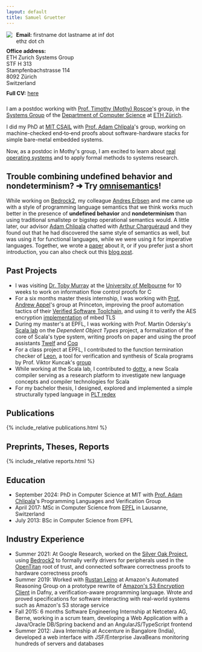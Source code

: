 ```yaml
---
layout: default
title: Samuel Gruetter
---
```


<style>
  .rightbox {
    display: inline-block;
    width: 55%;
    padding-bottom: .7em;
  }
</style>

<div style="width: 40%">
  <img style="float: left; padding-right: 10px; padding-bottom: 10px" src="{{ "/assets/2024_samuel_gruetter.jpg" | absolute_url }}">
</div>

<div class="rightbox">
  <b>Email:</b> firstname dot lastname at inf dot ethz dot ch<br/>
</div>

<div class="rightbox">
    <b>Office address:</b><br/>
    ETH Zurich Systems Group<br/>
    STF H 313<br/>
    Stampfenbachstrasse 114<br/>
    8092 Zürich<br/>
    Switzerland<br/>
</div>

<div class="rightbox">
  <b>Full CV:</b> <a href="{{ "/cv/" | absolute_url }}">here</a><br/>
</div>

<div style="clear: both; display: table;"></div>

I am a postdoc working with [Prof. Timothy (Mothy) Roscoe](https://people.inf.ethz.ch/troscoe/)'s group, in the [Systems Group](http://www.systems.ethz.ch/) of the [Department of Computer Science](http://www.inf.ethz.ch) at [ETH Zürich](http://www.ethz.ch).

I did my PhD at [MIT CSAIL](https://www.csail.mit.edu/) with [Prof. Adam Chlipala](http://adam.chlipala.net)'s group, working on machine-checked end&#8209;to&#8209;end proofs about software-hardware stacks for simple bare-metal embedded systems.

Now, as a postdoc in Mothy's group, I am excited to learn about [real operating systems](https://dl.acm.org/doi/10.1145/3593856.3595903) and to apply formal methods to systems research.


## Trouble combining undefined behavior and nondeterminism? ➔&nbsp;Try [omnisemantics](/blog/2022/09/30/omnisemantics/)!

While working on [Bedrock2](https://github.com/mit-plv/bedrock2), my colleague [Andres Erbsen](https://andres.systems/) and me came up with a style of programming language semantics that we think works much better in the presence of **undefined&nbsp;behavior** and **nondeterminism** than using traditional smallstep or bigstep operational semantics would.
A little later, our advisor [Adam Chlipala](http://adam.chlipala.net/) chatted with [Arthur Charguéraud](https://www.chargueraud.org/) and they found out that he had discovered the same style of semantics as well, but was using it for functional languages, while we were using it for imperative languages.
Together, we wrote a [paper](https://dl.acm.org/doi/10.1145/3579834) about it, or if you prefer just a short introduction, you can also check out this [blog post](/blog/2022/09/30/omnisemantics/).


## Past Projects

- I was visiting [Dr. Toby Murray](https://people.eng.unimelb.edu.au/tobym/) at the [University of Melbourne](https://www.unimelb.edu.au/) for 10 weeks to work on information flow control proofs for C
- For a six months master thesis internship, I was working with [Prof. Andrew Appel](https://www.cs.princeton.edu/~appel/)'s group at Princeton, improving the proof automation tactics of their [Verified Software Toolchain](https://github.com/PrincetonUniversity/VST), and using it to verify the AES encryption [implementation](https://github.com/ARMmbed/mbedtls/blob/development/library/aes.c) of mbed TLS
- During my master's at EPFL, I was working with Prof. Martin Odersky's [Scala lab](https://lamp.epfl.ch/) on the *Dependent Object Types* project, a formalization of the core of Scala's type system, writing proofs on paper and using the proof assistants [Twelf](http://twelf.org) and [Coq](https://coq.inria.fr/)
- For a class project at EPFL, I contributed to the function termination checker of [Leon](http://lara.epfl.ch/w/leon), a tool for verification and synthesis of Scala programs by Prof. Viktor Kuncak's [group](http://lara.epfl.ch/w/)
- While working at the Scala lab, I contributed to [dotty](http://dotty.epfl.ch/), a new Scala compiler serving as a research platform to investigate new language concepts and compiler technologies for Scala
- For my bachelor thesis, I designed, explored and implemented a simple structurally typed language in [PLT redex](https://redex.racket-lang.org/)


<style>
.bibtexnumber a, .bibtexnumber a:hover {
    color: #000;
    text-decoration: none;
}
</style>

## Publications

{% include_relative publications.html %}


## Preprints, Theses, Reports

{% include_relative reports.html %}


## Education

- September 2024: PhD in Computer Science at MIT with [Prof. Adam Chlipala](http://adam.chlipala.net/)'s Programming Languages and Verification Group
- April 2017: MSc in Computer Science from [EPFL](https://www.epfl.ch/) in Lausanne, Switzerland
- July 2013: BSc in Computer Science from EPFL


## Industry Experience

- Summer 2021: At Google Research, worked on the [Silver Oak Project](https://github.com/project-oak/silveroak), using [Bedrock2](https://github.com/mit-plv/bedrock2) to formally verify drivers for peripherals used in the [OpenTitan](https://opentitan.org/) root of trust, and connected software correctness proofs to hardware correctness proofs
- Summer 2019: Worked with [Rustan Leino](http://leino.science/) at Amazon's Automated Reasoning Group on a prototype rewrite of [Amazon's S3 Encryption Client](https://aws.amazon.com/articles/client-side-data-encryption-with-the-aws-sdk-for-java-and-amazon-s3/) in Dafny, a verification-aware programming language. Wrote and proved specifications for software interacting with real-world systems such as Amazon's S3 storage service
- Fall 2015: 6 months Software Engineering Internship at Netcetera AG, Berne, working in a scrum team, developing a Web Application with a Java/Oracle DB/Spring backend and an AngularJS/TypeScript frontend
- Summer 2012: Java Internship at Accenture in Bangalore (India), developed a web interface with JSF/Enterprise JavaBeans monitoring hundreds of servers and databases
